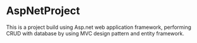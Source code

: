 # AspNetProject

This is a project build using Asp.net web application framework, performing CRUD with database by using MVC design pattern and entity framework.
